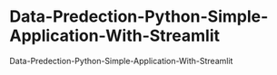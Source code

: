 # Data-Predection-Python-Simple-Application-With-Streamlit
Data-Predection-Python-Simple-Application-With-Streamlit

